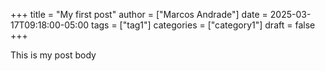 +++
title = "My first post"
author = ["Marcos Andrade"]
date = 2025-03-17T09:18:00-05:00
tags = ["tag1"]
categories = ["category1"]
draft = false
+++

This is my post body
